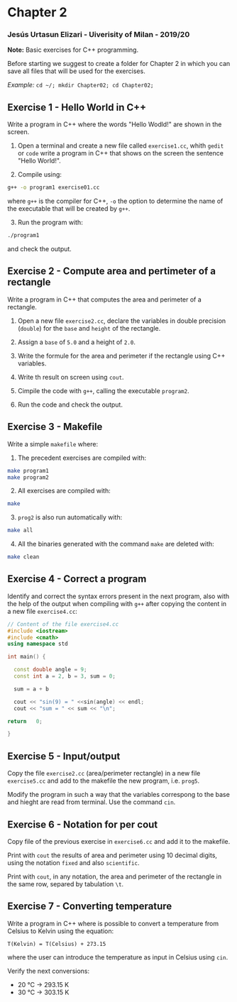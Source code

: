 # Chapter 2

### Jesús Urtasun Elizari - Uiverisity of Milan - 2019/20

**Note:** Basic exercises for C++ programming.

Before starting we suggest to create a folder for Chapter 2 in which you can save 
all files that will be used for the exercises.

*Example:* `cd ~/; mkdir Chapter02; cd Chapter02;`

## Exercise 1 - Hello World in C++

Write a program in C++ where the words "Hello Wodld!" are shown in the screen.

1. Open a terminal and create a new file called `exercise1.cc`, whith `gedit` or `code`
write a program in C++ that shows on the screen the sentence "Hello World!".

2. Compile using:
```bash
g++ -o program1 exercise01.cc
```
where `g++` is the compiler for C++, `-o` the option to determine the name of the
executable that will be created by `g++`.

3. Run the program with:
```bash
./program1
```
and check the output.

## Exercise 2 - Compute area and pertimeter of a rectangle

Write a program in C++ that computes the area and perimeter of a rectangle.

1. Open a new file `exercise2.cc`, declare the variables in double precision (`double`) for the `base` and `height` of the rectangle.

2. Assign a `base` of `5.0` and a height of `2.0`.

3. Write the formule for the area and perimeter if the rectangle using C++ variables.

4. Write th result on screen using `cout`.

5. Cimpile the code with `g++`, calling the executable `program2`.

6. Run the code and check the output.

## Exercise 3 - Makefile

Write a simple `makefile` where:

1. The precedent exercises are compiled with:
```bash
make program1
make program2
```

2. All exercises are compiled with:
```bash
make
```

3. `prog2` is also run automatically with:
```bash
make all
```

4. All the binaries generated with the command `make` are deleted with:
```bash
make clean
```

## Exercise 4 - Correct a program

Identify and correct the syntax errors  present in the next program,
also with the help of the output when compiling with `g++` after copying
the content in a new file `exercise4.cc`:

```c++
// Content of the file exercise4.cc
#include <iostream>
#include <cmath>
using namespace std

int main() {

  const double angle = 9;
  const int a = 2, b = 3, sum = 0;  

  sum = a + b

  cout << "sin(9) = " <<sin(angle) << endl;
  cout << "sum = " << sum << "\n";

return   0;

}
```

## Exercise 5 - Input/output

Copy the file `exercise2.cc` (area/perimeter rectangle) in a new file `exercise5.cc` and add to the makefile the new program, i.e. `prog5`.

Modify the program in such a way that the variables correspong to the base and hieght are read from terminal. Use the command `cin`.

## Exercise 6 - Notation for per cout

Copy file of the previous exercise in `exercise6.cc` and add it to the makefile.

Print with `cout` the results of area and perimeter using 10 decimal digits, using the notation `fixed` and also `scientific`.

Print with `cout`, in any notation, the area and perimeter of the rectangle in the same row, separed by tabulation `\t`.

## Exercise 7 - Converting temperature

Write a program in C++ where is possible to convert a temperature from
Celsius to Kelvin using the equation:
```
T(Kelvin) = T(Celsius) + 273.15
```
where the user can introduce the temperature as input in Celsius using `cin`.

Verify the next conversions:
- 20 °C -> 293.15 K
- 30 °C -> 303.15 K
